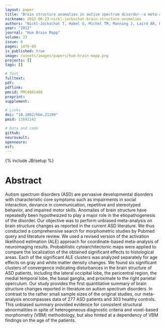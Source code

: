 ```yaml
---
layout: paper
title: "Brain structure anomalies in autism spectrum disorder--a meta-analysis of VBM studies using anatomic likelihood estimation."
nickname: 2012-06-23-nickl-jockschat-brain-structure-anomalies
authors: "Nickl-Jockschat T, Habel U, Michel TM, Manning J, Laird AR, Fox PT, Schneider F, Eickhoff SB"
year: "2012"
journal: "Hum Brain Mapp"
volume: 33
issue: 6
pages: 1470-89
is_published: true
image: /assets/images/papers/hum-brain-mapp.png
projects: []
tags: []

# Text
fulltext:
pdf:
pdflink:
pmcid: PMC4801488
preprint:
supplement:

# Links
doi: "10.1002/hbm.21299"
pmid: 21692142

# Data and code
github:
neurovault:
openneuro:
osf:
---
```

{% include JB/setup %}

# Abstract

Autism spectrum disorders (ASD) are pervasive developmental disorders with characteristic core symptoms such as impairments in social interaction, deviance in communication, repetitive and stereotyped behavior, and impaired motor skills. Anomalies of brain structure have repeatedly been hypothesized to play a major role in the etiopathogenesis of the disorder. Our objective was to perform unbiased meta-analysis on brain structure changes as reported in the current ASD literature. We thus conducted a comprehensive search for morphometric studies by Pubmed query and literature review. We used a revised version of the activation likelihood estimation (ALE) approach for coordinate-based meta-analysis of neuroimaging results. Probabilistic cytoarchitectonic maps were applied to compare the localization of the obtained significant effects to histological areas. Each of the significant ALE clusters was analyzed separately for age effects on gray and white matter density changes. We found six significant clusters of convergence indicating disturbances in the brain structure of ASD patients, including the lateral occipital lobe, the pericentral region, the medial temporal lobe, the basal ganglia, and proximate to the right parietal operculum. Our study provides the first quantitative summary of brain structure changes reported in literature on autism spectrum disorders. In contrast to the rather small sample sizes of the original studies, our meta-analysis encompasses data of 277 ASD patients and 303 healthy controls. This unbiased summary provided evidence for consistent structural abnormalities in spite of heterogeneous diagnostic criteria and voxel-based morphometry (VBM) methodology, but also hinted at a dependency of VBM findings on the age of the patients.
